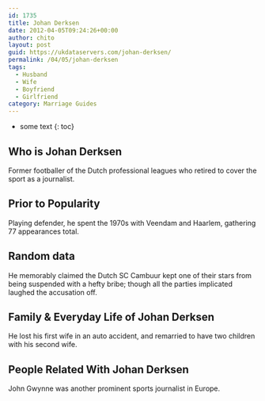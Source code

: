 ```yaml
---
id: 1735
title: Johan Derksen
date: 2012-04-05T09:24:26+00:00
author: chito
layout: post
guid: https://ukdataservers.com/johan-derksen/
permalink: /04/05/johan-derksen
tags:
  - Husband
  - Wife
  - Boyfriend
  - Girlfriend
category: Marriage Guides
---
```


* some text
{: toc}
          
          
## Who is  Johan Derksen
                  
                  
                  
Former footballer of the Dutch professional leagues who retired to cover the sport as a journalist.
                  
                
                
                
## Prior to Popularity 
                  
                  
                  
Playing defender, he spent the 1970s with Veendam and Haarlem, gathering 77 appearances total.
                  
                
                
                
## Random data 
                  
                  
                  
He memorably claimed the Dutch SC Cambuur kept one of their stars from being suspended with a hefty bribe; though all the parties implicated laughed the accusation off.
                  
                
                
                
## Family & Everyday Life of Johan Derksen
                  
                  
                  
He lost his first wife in an auto accident, and remarried to have two children with his second wife.
                  
                
                
                
## People Related With  Johan Derksen
                  
                  
                  
John Gwynne was another prominent sports journalist in Europe.
                  
                
              
            
          
          
          
    
    
  
